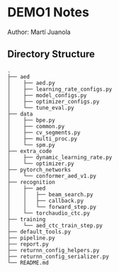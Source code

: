 # DEMO1 Notes

Author: Martí Juanola

## Directory Structure

    .
    ├── aed
    │    ├── aed.py
    │    ├── learning_rate_configs.py
    │    ├── model_configs.py
    │    ├── optimizer_configs.py
    │    └── tune_eval.py
    ├── data
    │    ├── bpe.py
    │    ├── common.py
    │    ├── cv_segments.py
    │    ├── multi_proc.py
    │    └── spm.py
    ├── extra_code
    │    ├── dynamic_learning_rate.py
    │    └── optimizer.py
    ├── pytorch_networks
    │    └── conformer_aed_v1.py
    ├── recognition
    │    ├── aed
    │    │   ├── beam_search.py
    │    │   ├── callback.py
    │    │   └── forward_step.py
    │    └── torchaudio_ctc.py
    ├── training
    │    └── aed_ctc_train_step.py
    ├── default_tools.py
    ├── pipeline.py
    ├── report.py
    ├── returnn_config_helpers.py
    ├── returnn_config_serializer.py
    └── README.md